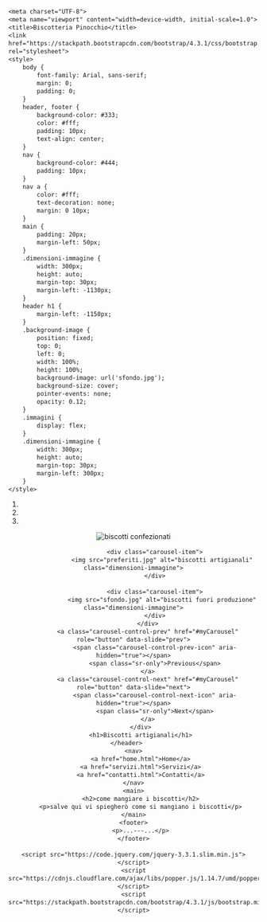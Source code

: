 <!DOCTYPE html>
<html lang="it">
<head>
    <link rel="icon" href="logo3.ico.ico" type="image/x-icon">

    <meta charset="UTF-8">
    <meta name="viewport" content="width=device-width, initial-scale=1.0">
    <title>Biscotteria Pinocchio</title>
    <link href="https://stackpath.bootstrapcdn.com/bootstrap/4.3.1/css/bootstrap.min.css" rel="stylesheet">
    <style>
        body {
            font-family: Arial, sans-serif;
            margin: 0;
            padding: 0;
        }
        header, footer {
            background-color: #333;
            color: #fff;
            padding: 10px;
            text-align: center;
        }
        nav {
            background-color: #444;
            padding: 10px;
        }
        nav a {
            color: #fff;
            text-decoration: none;
            margin: 0 10px;
        }
        main {
            padding: 20px;
            margin-left: 50px; 
        }
        .dimensioni-immagine {
            width: 300px;
            height: auto;
            margin-top: 30px; 
            margin-left: -1130px;
        }
        header h1 {
            margin-left: -1150px;
        }
        .background-image {
            position: fixed;
            top: 0;
            left: 0;
            width: 100%;
            height: 100%;
            background-image: url('sfondo.jpg');
            background-size: cover;
            pointer-events: none;
            opacity: 0.12;
        }
        .immagini {
            display: flex;
        }
        .dimensioni-immagine {
            width: 300px;
            height: auto;
            margin-top: 30px;
            margin-left: 300px;
        }
    </style>
</head>
<body>
    <div class="background-image" id="backgroundImage"></div>
    <header>
        <div id="myCarousel" class="carousel slide" data-ride="carousel">
            <ol class="carousel-indicators">
                <li data-target="#myCarousel" data-slide-to="0" class="active"></li>
                <li data-target="#myCarousel" data-slide-to="1"></li>
                <li data-target="#myCarousel" data-slide-to="2"></li>
            </ol>
            <div class="carousel-inner">
                <div class="carousel-item active">
                    <img src="emesso.jpg" alt="biscotti confezionati" class="dimensioni-immagine">
                </div>

                <div class="carousel-item">
                    <img src="preferiti.jpg" alt="biscotti artigianali" class="dimensioni-immagine">
                </div>

                <div class="carousel-item">
                    <img src="sfondo.jpg" alt="biscotti fuori produzione" class="dimensioni-immagine">
                </div>
            </div>
            <a class="carousel-control-prev" href="#myCarousel" role="button" data-slide="prev">
                <span class="carousel-control-prev-icon" aria-hidden="true"></span>
                <span class="sr-only">Previous</span>
            </a>
            <a class="carousel-control-next" href="#myCarousel" role="button" data-slide="next">
                <span class="carousel-control-next-icon" aria-hidden="true"></span>
                <span class="sr-only">Next</span>
            </a>
        </div>
        <h1>Biscotti artigianali</h1>
    </header>    
    <nav>
        <a href="home.html">Home</a>
        <a href="servizi.html">Servizi</a>
        <a href="contatti.html">Contatti</a>
    </nav>
    <main>
        <h2>come mangiare i biscotti</h2>
        <p>salve qui vi spiegherò come si mangiano i biscotti</p>
    </main>
    <footer>
        <p>...---...</p>
    </footer>

    <script src="https://code.jquery.com/jquery-3.3.1.slim.min.js"></script>
    <script src="https://cdnjs.cloudflare.com/ajax/libs/popper.js/1.14.7/umd/popper.min.js"></script>
    <script src="https://stackpath.bootstrapcdn.com/bootstrap/4.3.1/js/bootstrap.min.js"></script>
</body>
</html>
